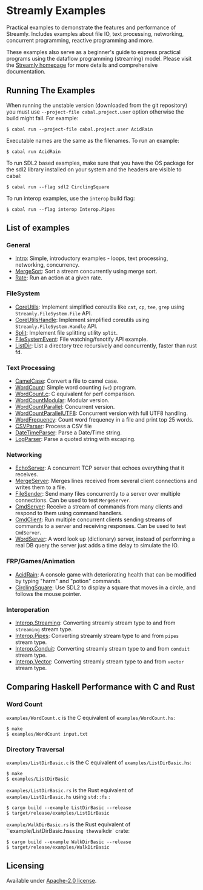 # Streamly Examples

Practical examples to demonstrate the features and performance of
Streamly.  Includes examples about file IO, text processing, networking,
concurrent programming, reactive programming and more.

These examples also serve as a beginner's guide to express practical
programs using the dataflow programming (streaming) model.  Please visit
the [Streamly homepage](https://streamly.composewell.com) for more
details and comprehensive documentation.

## Running The Examples

When running the unstable version (downloaded from the git repository)
you must use `--project-file cabal.project.user` option otherwise the
build might fail. For example:

```
$ cabal run --project-file cabal.project.user AcidRain
```

Executable names are the same as the filenames.  To run an example:

```
$ cabal run AcidRain
```

To run SDL2 based examples, make sure that you have the OS package for
the sdl2 library installed on your system and the headers are visible to
cabal:

```
$ cabal run --flag sdl2 CirclingSquare
```

To run interop examples, use the `interop` build flag:

```
$ cabal run --flag interop Interop.Pipes
```

## List of examples

### General

* [Intro](https://github.com/composewell/streamly-examples/blob/master/examples/Intro.hs): Simple, introductory examples - loops, text
  processing, networking, concurrency.
* [MergeSort](https://github.com/composewell/streamly-examples/blob/master/examples/MergeSort.hs): Sort a stream concurrently using merge
  sort.
* [Rate](https://github.com/composewell/streamly-examples/blob/master/examples/Rate.hs): Run an action at a given rate.

### FileSystem

* [CoreUtils](https://github.com/composewell/streamly-examples/blob/master/examples/CoreUtils.hs): Implement simplified coreutils
  like `cat`, `cp`, `tee`, `grep` using `Streamly.FileSystem.File` API.
* [CoreUtilsHandle](https://github.com/composewell/streamly-examples/blob/master/examples/CoreUtilsHandle.hs): Implement simplified
  coreutils using `Streamly.FileSystem.Handle` API.
* [Split](https://github.com/composewell/streamly-examples/blob/master/examples/Split.hs): Implement file splitting utility `split`.
* [FileSystemEvent](https://github.com/composewell/streamly-examples/blob/master/examples/FileSystemEvent.hs): File watching/fsnotify API
  example.
* [ListDir](https://github.com/composewell/streamly-examples/blob/master/examples/ListDir.hs): List a directory tree recursively and
  concurrently, faster than rust fd.

### Text Processing

* [CamelCase](https://github.com/composewell/streamly-examples/blob/master/examples/CamelCase.hs): Convert a file to camel case.
* [WordCount](https://github.com/composewell/streamly-examples/blob/master/examples/WordCount.hs): Simple word counting (`wc`) program.
* [WordCount.c](https://github.com/composewell/streamly-examples/blob/master/examples/WordCount.c): C equivalent for perf comparison.
* [WordCountModular](https://github.com/composewell/streamly-examples/blob/master/examples/WordCountModular.hs): Modular version.
* [WordCountParallel](https://github.com/composewell/streamly-examples/blob/master/examples/WordCountParallel.hs): Concurrent version.
* [WordCountParallelUTF8](https://github.com/composewell/streamly-examples/blob/master/examples/WordCountParallelUTF8.hs): Concurrent
  version with full UTF8 handling.
* [WordFrequency](https://github.com/composewell/streamly-examples/blob/master/examples/WordFrequency.hs): Count word frequency in
  a file and print top 25 words.
* [CSVParser](https://github.com/composewell/streamly-examples/blob/master/examples/CSVParser.hs): Process a CSV file
* [DateTimeParser](https://github.com/composewell/streamly-examples/blob/master/examples/DateTimeParser.hs): Parse a Date/Time string.
* [LogParser](https://github.com/composewell/streamly-examples/blob/master/examples/LogParser.hs): Parse a quoted string with escaping.

### Networking

* [EchoServer](https://github.com/composewell/streamly-examples/blob/master/examples/EchoServer.hs): A concurrent TCP server that
  echoes everything that it receives.
* [MergeServer](https://github.com/composewell/streamly-examples/blob/master/examples/MergeServer.hs): Merges lines received from
  several client connections and writes them to a file.
* [FileSender](https://github.com/composewell/streamly-examples/blob/master/examples/FileSender.hs): Send many files concurrently to
  a server over multiple connections. Can be used to test `MergeServer`.
* [CmdServer](https://github.com/composewell/streamly-examples/blob/master/examples/CmdServer.hs): Receive a stream of commands from many
  clients and respond to them using command handlers.
* [CmdClient](https://github.com/composewell/streamly-examples/blob/master/examples/CmdClient.hs): Run multiple concurrent clients sending
  streams of commands to a server and receiving responses. Can be used to test
  `CmdServer`.
* [WordServer](https://github.com/composewell/streamly-examples/blob/master/examples/WordServer.hs): A word look up (dictionary)
  server, instead of performing a real DB query the server just adds a
  time delay to simulate the IO.

### FRP/Games/Animation

* [AcidRain](https://github.com/composewell/streamly-examples/blob/master/examples/AcidRain.hs): A console game with deteriorating health
  that can be modified by typing "harm" and "potion" commands.
* [CirclingSquare](https://github.com/composewell/streamly-examples/blob/master/examples/CirclingSquare.hs): Use SDL2 to display a
  square that moves in a circle, and follows the mouse pointer.

### Interoperation

* [Interop.Streaming](https://github.com/composewell/streamly-examples/blob/master/examples/Interop/Streaming.hs): Converting streamly
  stream type to and from `streaming` stream type.
* [Interop.Pipes](https://github.com/composewell/streamly-examples/blob/master/examples/Interop/Pipes.hs): Converting streamly
  stream type to and from `pipes` stream type.
* [Interop.Conduit](https://github.com/composewell/streamly-examples/blob/master/examples/Interop/Conduit.hs): Converting streamly
  stream type to and from `conduit` stream type.
* [Interop.Vector](https://github.com/composewell/streamly-examples/blob/master/examples/Interop/Vector.hs): Converting streamly
  stream type to and from `vector` stream type.

## Comparing Haskell Performance with C and Rust

### Word Count

`examples/WordCount.c` is the C equivalent of `examples/WordCount.hs`:

```
$ make
$ examples/WordCount input.txt
```

### Directory Traversal

`examples/ListDirBasic.c` is the C equivalent of `examples/ListDirBasic.hs`:

```
$ make
$ examples/ListDirBasic
```

`examples/ListDirBasic.rs` is the Rust equivalent of
`examples/ListDirBasic.hs` using `std::fs` :

```
$ cargo build --example ListDirBasic --release
$ target/release/examples/ListDirBasic
```

`example/WalkDirBasic.rs` is the Rust equivalent of
``example/ListDirBasic.hs` using the `walkdir` crate:

```
$ cargo build --example WalkDirBasic --release
$ target/release/examples/WalkDirBasic
```

## Licensing

Available under [Apache-2.0 license](https://github.com/composewell/streamly-examples/blob/master/LICENSE).

